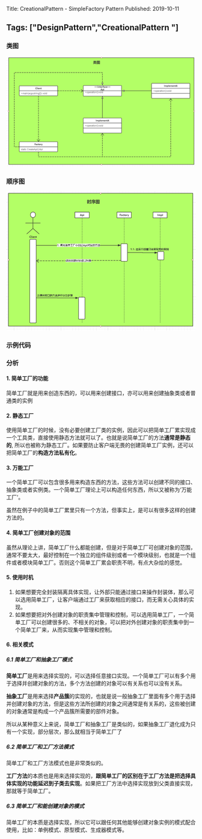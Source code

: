 Title: CreationalPattern - SimpleFactory Pattern
Published: 2019-10-11

## Tags: ["DesignPattern","CreationalPattern "]

### 类图

![class diagram](./images/1-1.png)

### 顺序图
![secquence diagram](./images/1-2.png)

### 示例代码

### 分析

#### 1. 简单工厂的功能

简单工厂就是用来创造东西的，可以用来创建接口，亦可以用来创建抽象类或者普通类的实例

#### 2. 静态工厂

使用简单工厂的时候，没有必要创建工厂类的实例，因此可以把简单工厂累实现成一个工具类，直接使用静态方法就可以了。也就是说简单工厂的方法**通常是静态的**, 所以也被称为静态工厂。如果要防止客户端无畏的创建简单工厂实例，还可以把简单工厂的**构造方法私有化**。

#### 3. 万能工厂

一个简单工厂可以包含很多用来构造东西的方法，这些方法可以创建不同的接口、抽象类或者实例类。一个简单工厂理论上可以构造任何东西，所以又被称为‘万能工厂’。

虽然在例子中的简单工厂累里只有一个方法，但事实上，是可以有很多这样的创建方法的。

#### 4. 简单工厂创建对象的范围

虽然从理论上讲，简单工厂什么都能创建，但是对于简单工厂可创建对象的范围，通常不要太大，最好控制在一个独立的组件级别或者一个模块级别，也就是一个组件或者模块简单工厂。否则这个简单工厂累会职责不明，有点大杂烩的感觉。

#### 5. 使用时机

1. 如果想要完全封装隔离具体实现，让外部只能通过接口来操作封装体，那么可以选用简单工厂，让客户端通过工厂来获取相应的接口，而无需关心具体的实现。
2. 如果想要把对外创建对象的职责集中管理和控制，可以选用简单工厂，一个简单工厂可以创建很多的、不相关的对象，可以把对外创建对象的职责集中到一个简单工厂来，从而实现集中管理和控制。

#### 6. 相关模式

##### 6.1 简单工厂和抽象工厂模式

**简单工厂**是用来选择实现的，可以选择任意接口实现。一个简单工厂可以有多个用于选择并创建对象的方法，多个方法创建的对象可以有关系也可以没有关系。

**抽象工厂**是用来选择**产品簇**的实现的，也就是说一般抽象工厂里面有多个用于选择并创建对象的方法，但是这些方法所创建的对象之间通常是有关系的，这些被创建的对象通常是构成一个产品簇所需要的部件对象。

所以从某种意义上来说，简单工厂和抽象工厂是类似的，如果抽象工厂退化成为只有一个实现，部分层次，那么就相当于简单工厂了

##### 6.2 简单工厂和工厂方法模式

简单工厂和工厂方法模式也是非常类似的。

**工厂方法**的本质也是用来选择实现的，**跟简单工厂的区别在于工厂方法是把选择具体实现的功能延迟到子类去实现**。如果把工厂方法中选择实现放到父类直接实现，那就等于简单工厂。

##### 6.3 简单工厂和能创建对象的模式

简单工厂的本质是选择实现，所以它可以跟任何其他能够创建对象实例的模式配合使用，比如：单例模式、原型模式、生成器模式等。


